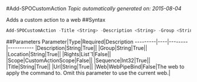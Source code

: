 #Add-SPOCustomAction
*Topic automatically generated on: 2015-08-04*

Adds a custom action to a web
##Syntax
```powershell
Add-SPOCustomAction -Title <String> -Description <String> -Group <String> -Location <String> -Sequence <Int32> -Url <String> [-Rights <List`1>] [-Scope <CustomActionScope>] [-Web <WebPipeBind>]
```


##Parameters
Parameter|Type|Required|Description
---------|----|--------|-----------
|Description|String|True||
|Group|String|True||
|Location|String|True||
|Rights|List`1|False||
|Scope|CustomActionScope|False||
|Sequence|Int32|True||
|Title|String|True||
|Url|String|True||
|Web|WebPipeBind|False|The web to apply the command to. Omit this parameter to use the current web.|
<!-- Ref: 0C9B7955ED961A57AE35BD7772C05145 -->